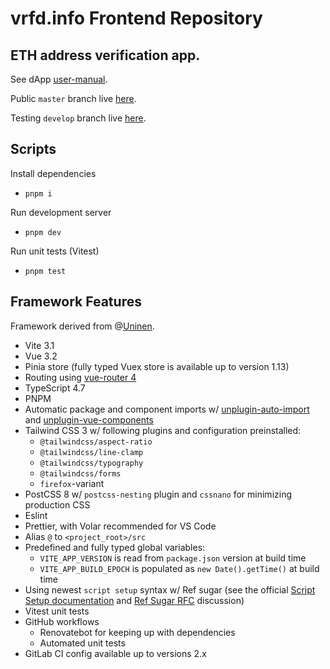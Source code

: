 # vrfd.info Frontend Repository

## ETH address verification app.

See dApp [user-manual](https://open-info.gitbook.io/verified-app/).

Public `master` branch live [here](https://vrfd-frontend.vercel.app/).

Testing `develop` branch live [here](https://vrfd-frontend-dev-build.vercel.app/).

## Scripts
Install dependencies

- `pnpm i`

Run development server

- `pnpm dev`

Run unit tests (Vitest)

- `pnpm test`

## Framework Features

Framework derived from @[Uninen](https://github.com/Uninen/vite-ts-tailwind-starter).
- Vite 3.1
- Vue 3.2
- Pinia store (fully typed Vuex store is available up to version 1.13)
- Routing using [vue-router 4](https://router.vuejs.org/)
- TypeScript 4.7
- PNPM
- Automatic package and component imports w/ [unplugin-auto-import](https://github.com/antfu/unplugin-auto-import) and [unplugin-vue-components](https://github.com/antfu/unplugin-vue-components)
- Tailwind CSS 3 w/ following plugins and configuration preinstalled:
  - `@tailwindcss/aspect-ratio`
  - `@tailwindcss/line-clamp`
  - `@tailwindcss/typography`
  - `@tailwindcss/forms`
  - `firefox`-variant
- PostCSS 8 w/ `postcss-nesting` plugin and `cssnano` for minimizing production CSS
- Eslint
- Prettier, with Volar recommended for VS Code
- Alias `@` to `<project_root>/src`
- Predefined and fully typed global variables:
  - `VITE_APP_VERSION` is read from `package.json` version at build time
  - `VITE_APP_BUILD_EPOCH` is populated as `new Date().getTime()` at build time
- Using newest `script setup` syntax w/ Ref sugar (see the official [Script Setup documentation](https://vuejs.org/api/sfc-script-setup.html) and [Ref Sugar RFC](https://github.com/vuejs/rfcs/discussions/369) discussion)
- Vitest unit tests
- GitHub workflows
  - Renovatebot for keeping up with dependencies
  - Automated unit tests
- GitLab CI config available up to versions 2.x
